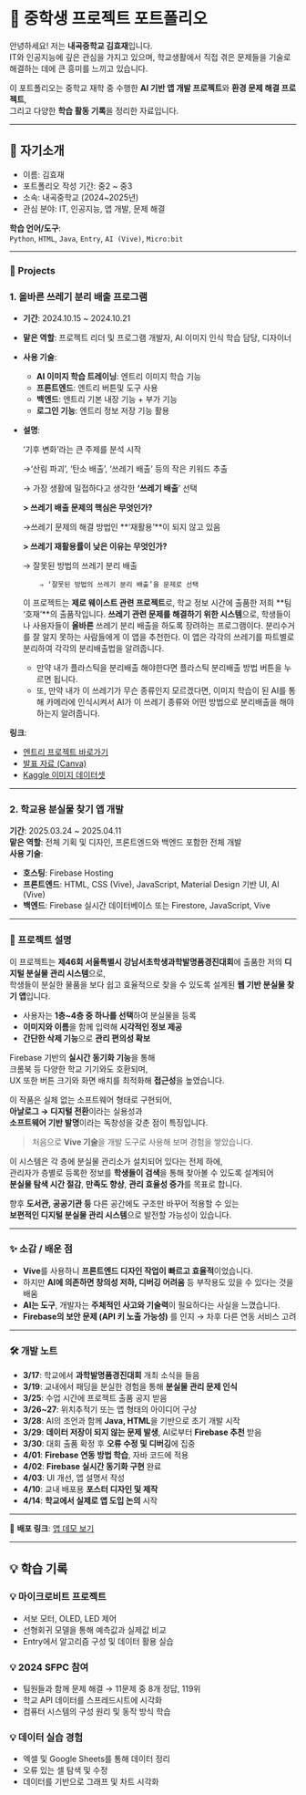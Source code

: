 # 📘 중학생 프로젝트 포트폴리오

안녕하세요! 저는 **내곡중학교 김효재**입니다.  
IT와 인공지능에 깊은 관심을 가지고 있으며, 학교생활에서 직접 겪은 문제들을 기술로 해결하는 데에 큰 흥미를 느끼고 있습니다.

이 포트폴리오는 중학교 재학 중 수행한 **AI 기반 앱 개발 프로젝트**와 **환경 문제 해결 프로젝트**,  
그리고 다양한 **학습 활동 기록**을 정리한 자료입니다.

---


## 👤 자기소개

- 이름: 김효재  
- 포트폴리오 작성 기간: 중2 ~ 중3
- 소속: 내곡중학교 (2024~2025년)  
- 관심 분야: IT, 인공지능, 앱 개발, 문제 해결  

**학습 언어/도구**:  
`Python`, `HTML`, `Java`, `Entry`, `AI (Vive)`, `Micro:bit`


---


### 📂 Projects

### 1. 올바른 쓰레기 분리 배출 프로그램

- **기간**: 2024.10.15 ~ 2024.10.21
- **맡은 역할**: 프로젝트 리더 및 프로그램 개발자, AI 이미지 인식 학습 담당, 디자이너
- **사용 기술**:
    - **AI 이미지 학습 트레이닝**: 엔트리 이미지 학습 기능
    - **프론트엔드**: 엔트리 버튼및 도구 사용
    - **백엔드**: 엔트리 기본 내장 기능 + 부가 기능
    - **로그인 기능**: 엔트리 정보 저장 기능 활용
- **설명**:
    
    ‘기후 변화’라는 큰 주제를 분석 시작
    
    →‘산림 파괴’, ‘탄소 배출’, ‘쓰레기 배출’ 등의 작은 키워드 추출
    
    → 가장 생활에 밀접하다고 생각한 **‘쓰레기 배출**’ 선택
    
    **> 쓰레기 배출 문제의 핵심은 무엇인가?**
    
    →쓰레기 문제의 해결 방법인 **‘재활용’**이 되지 않고 있음
    
    **> 쓰레기 재활용률이 낮은 이유는 무엇인가?**
    
    → 잘못된 방법의 쓰레기 분리 배출
    
          ⇒ ‘잘못된 방법의 쓰레기 분리 배출’을 문제로 선택
    
    이 프로젝트는 **제로 웨이스트 관련 프로젝트**로, 학교 정보 시간에 출품한 저희 **팀 ‘호재’**의 출품작입니다. **쓰레기 관련 문제를 해결하기 위한 시스템**으로, 학생들이나 사용자들이 **올바른** 쓰레기 분리 배출을 하도록 장려하는 프로그램이다. 분리수거를 잘 알지 못하는 사람들에게 이 앱을 추천한다. 이 앱은 각각의 쓰레기를 파트별로 분리하여 각각의 분리배출법을 알려줍니다.
    
    - 만약 내가 플라스틱을 분리배출 해야한다면 플라스틱 분리배출 방법 버튼을 누르면 됩니다.
    - 또, 만약 내가 이 쓰레기가 무슨 종류인지 모르겠다면, 이미지 학습이 된 AI를 통해 카메라에   인식시켜서 AI가 이 쓰레기 종류와 어떤 방법으로 분리배출을 해야하는지 알려줍니다.

**링크**:
- [엔트리 프로젝트 바로가기](https://playentry.org/project/671593d4c40ad113746d7067)  
- [발표 자료 (Canva)](https://www.canva.com/design/DAGUKJn3pSI/M9Ogjcmxi96MZn3XSw-Wcw/edit?utm_content=DAGUKJn3pSI&utm_campaign=designshare&utm_medium=link2&utm_source=sharebutton)  
- [Kaggle 이미지 데이터셋](https://www.kaggle.com/datasets/asdasdasasdas/garbage-classification)


---


### 2. 학교용 분실물 찾기 앱 개발

**기간**: 2025.03.24 ~ 2025.04.11  
**맡은 역할**: 전체 기획 및 디자인, 프론트엔드와 백엔드 포함한 전체 개발  
**사용 기술**:
- **호스팅**: Firebase Hosting  
- **프론트엔드**: HTML, CSS (Vive), JavaScript, Material Design 기반 UI, AI (Vive)  
- **백엔드**: Firebase 실시간 데이터베이스 또는 Firestore, JavaScript, Vive  

---

### 📖 프로젝트 설명

이 프로젝트는 **제46회 서울특별시 강남서초학생과학발명품경진대회**에 출품한 저의 **디지털 분실물 관리 시스템**으로,  
학생들이 분실한 물품을 보다 쉽고 효율적으로 찾을 수 있도록 설계된 **웹 기반 분실물 찾기 앱**입니다.  

- 사용자는 **1층~4층 중 하나를 선택**하여 분실물을 등록  
- **이미지와 이름**을 함께 입력해 **시각적인 정보 제공**  
- **간단한 삭제 기능**으로 **관리 편의성 확보**  

Firebase 기반의 **실시간 동기화 기능**을 통해  
크롬북 등 다양한 학교 기기와도 호환되며,  
UX 또한 버튼 크기와 화면 배치를 최적화해 **접근성**을 높였습니다.  

이 작품은 실체 없는 소프트웨어 형태로 구현되어,  
**아날로그 → 디지털 전환**이라는 실용성과  
**소프트웨어 기반 발명**이라는 독창성을 갖춘 점이 특징입니다.

> 처음으로 **Vive 기술**을 개발 도구로 사용해 보며 경험을 쌓았습니다.

이 시스템은 각 층에 분실물 관리소가 설치되어 있다는 전제 하에,  
관리자가 층별로 등록한 정보를 **학생들이 검색**을 통해 찾아볼 수 있도록 설계되어  
**분실물 탐색 시간 절감**, **만족도 향상**, **관리 효율성 증가**를 목표로 합니다.  

향후 **도서관, 공공기관 등** 다른 공간에도 구조만 바꾸어 적용할 수 있는  
**보편적인 디지털 분실물 관리 시스템**으로 발전할 가능성이 있습니다.

---

### ✨ 소감 / 배운 점

- **Vive**를 사용하니 **프론트엔드 디자인 작업이 빠르고 효율적**이었습니다.  
- 하지만 **AI에 의존하면 창의성 저하, 디버깅 어려움** 등 부작용도 있을 수 있다는 것을 배움  
- **AI는 도구**, 개발자는 **주체적인 사고와 기술력**이 필요하다는 사실을 느꼈습니다.  
- **Firebase의 보안 문제 (API 키 노출 가능성)** 를 인지 → 차후 다른 연동 서비스 고려  

---

### 🛠 개발 노트

- **3/17**: 학교에서 **과학발명품경진대회** 개최 소식을 들음  
- **3/19**: 교내에서 패딩을 분실한 경험을 통해 **분실물 관리 문제 인식**  
- **3/25**: 수업 시간에 프로젝트 출품 공지 받음  
- **3/26~27**: 위치추적기 또는 앱 형태의 아이디어 구상  
- **3/28**: AI의 조언과 함께 **Java, HTML**을 기반으로 초기 개발 시작  
- **3/29**: **데이터 저장이 되지 않는 문제 발생**, AI로부터 **Firebase 추천** 받음  
- **3/30**: 대회 출품 확정 후 **오류 수정 및 디버깅**에 집중  
- **4/01**: **Firebase 연동 방법 학습**, 자바 코드에 적용  
- **4/02**: **Firebase 실시간 동기화 구현** 완료  
- **4/03**: UI 개선, 앱 설명서 작성  
- **4/10**: 교내 배포용 **포스터 디자인 및 제작**  
- **4/14**: **학교에서 실제로 앱 도입 논의** 시작  

---

🔗 **배포 링크**: [앱 데모 보기](https://ho109-6eb98.web.app/)



---


## 💡 학습 기록


### 💡 마이크로비트 프로젝트
- 서보 모터, OLED, LED 제어  
- 선형회귀 모델을 통해 예측값과 실제값 비교  
- Entry에서 알고리즘 구성 및 데이터 활용 실습  

### 💡 2024 SFPC 참여
- 팀원들과 함께 문제 해결 → 11문제 중 8개 정답, 119위  
- 학교 API 데이터를 스프레드시트에 시각화  
- 컴퓨터 시스템의 구성 원리 및 동작 방식 학습  

### 💡 데이터 실습 경험
- 엑셀 및 Google Sheets를 통해 데이터 정리  
- 오류 있는 셀 탐색 및 수정  
- 데이터를 기반으로 그래프 및 차트 시각화  
